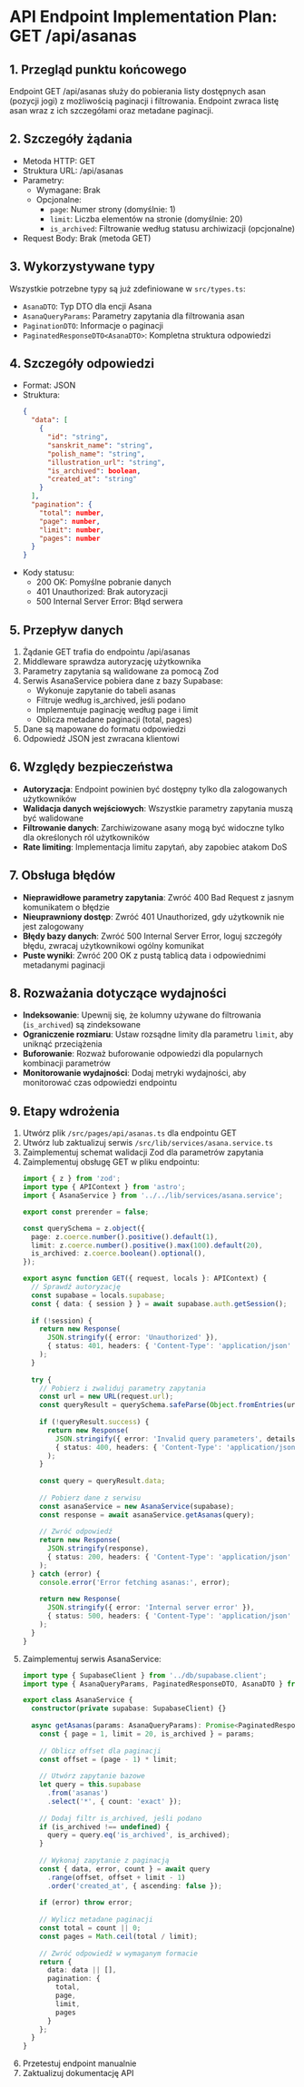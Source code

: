 # API Endpoint Implementation Plan: GET /api/asanas

## 1. Przegląd punktu końcowego

Endpoint GET /api/asanas służy do pobierania listy dostępnych asan (pozycji jogi) z możliwością paginacji i filtrowania.
Endpoint zwraca listę asan wraz z ich szczegółami oraz metadane paginacji.

## 2. Szczegóły żądania

- Metoda HTTP: GET
- Struktura URL: /api/asanas
- Parametry:
    - Wymagane: Brak
    - Opcjonalne:
        - `page`: Numer strony (domyślnie: 1)
        - `limit`: Liczba elementów na stronie (domyślnie: 20)
        - `is_archived`: Filtrowanie według statusu archiwizacji (opcjonalne)
- Request Body: Brak (metoda GET)

## 3. Wykorzystywane typy

Wszystkie potrzebne typy są już zdefiniowane w `src/types.ts`:

- `AsanaDTO`: Typ DTO dla encji Asana
- `AsanaQueryParams`: Parametry zapytania dla filtrowania asan
- `PaginationDTO`: Informacje o paginacji
- `PaginatedResponseDTO<AsanaDTO>`: Kompletna struktura odpowiedzi

## 4. Szczegóły odpowiedzi

- Format: JSON
- Struktura:
  ```json
  {
    "data": [
      {
        "id": "string",
        "sanskrit_name": "string",
        "polish_name": "string",
        "illustration_url": "string",
        "is_archived": boolean,
        "created_at": "string"
      }
    ],
    "pagination": {
      "total": number,
      "page": number,
      "limit": number,
      "pages": number
    }
  }
  ```
- Kody statusu:
    - 200 OK: Pomyślne pobranie danych
    - 401 Unauthorized: Brak autoryzacji
    - 500 Internal Server Error: Błąd serwera

## 5. Przepływ danych

1. Żądanie GET trafia do endpointu /api/asanas
2. Middleware sprawdza autoryzację użytkownika
3. Parametry zapytania są walidowane za pomocą Zod
4. Serwis AsanaService pobiera dane z bazy Supabase:
    - Wykonuje zapytanie do tabeli asanas
    - Filtruje według is_archived, jeśli podano
    - Implementuje paginację według page i limit
    - Oblicza metadane paginacji (total, pages)
5. Dane są mapowane do formatu odpowiedzi
6. Odpowiedź JSON jest zwracana klientowi

## 6. Względy bezpieczeństwa

- **Autoryzacja**: Endpoint powinien być dostępny tylko dla zalogowanych użytkowników
- **Walidacja danych wejściowych**: Wszystkie parametry zapytania muszą być walidowane
- **Filtrowanie danych**: Zarchiwizowane asany mogą być widoczne tylko dla określonych ról użytkowników
- **Rate limiting**: Implementacja limitu zapytań, aby zapobiec atakom DoS

## 7. Obsługa błędów

- **Nieprawidłowe parametry zapytania**: Zwróć 400 Bad Request z jasnym komunikatem o błędzie
- **Nieuprawniony dostęp**: Zwróć 401 Unauthorized, gdy użytkownik nie jest zalogowany
- **Błędy bazy danych**: Zwróć 500 Internal Server Error, loguj szczegóły błędu, zwracaj użytkownikowi ogólny komunikat
- **Puste wyniki**: Zwróć 200 OK z pustą tablicą data i odpowiednimi metadanymi paginacji

## 8. Rozważania dotyczące wydajności

- **Indeksowanie**: Upewnij się, że kolumny używane do filtrowania (`is_archived`) są zindeksowane
- **Ograniczenie rozmiaru**: Ustaw rozsądne limity dla parametru `limit`, aby uniknąć przeciążenia
- **Buforowanie**: Rozważ buforowanie odpowiedzi dla popularnych kombinacji parametrów
- **Monitorowanie wydajności**: Dodaj metryki wydajności, aby monitorować czas odpowiedzi endpointu

## 9. Etapy wdrożenia

1. Utwórz plik `/src/pages/api/asanas.ts` dla endpointu GET
2. Utwórz lub zaktualizuj serwis `/src/lib/services/asana.service.ts`
3. Zaimplementuj schemat walidacji Zod dla parametrów zapytania
4. Zaimplementuj obsługę GET w pliku endpointu:
   ```typescript
   import { z } from 'zod';
   import type { APIContext } from 'astro';
   import { AsanaService } from '../../lib/services/asana.service';
   
   export const prerender = false;
   
   const querySchema = z.object({
     page: z.coerce.number().positive().default(1),
     limit: z.coerce.number().positive().max(100).default(20),
     is_archived: z.coerce.boolean().optional(),
   });
   
   export async function GET({ request, locals }: APIContext) {
     // Sprawdź autoryzację
     const supabase = locals.supabase;
     const { data: { session } } = await supabase.auth.getSession();
     
     if (!session) {
       return new Response(
         JSON.stringify({ error: 'Unauthorized' }), 
         { status: 401, headers: { 'Content-Type': 'application/json' } }
       );
     }
     
     try {
       // Pobierz i zwaliduj parametry zapytania
       const url = new URL(request.url);
       const queryResult = querySchema.safeParse(Object.fromEntries(url.searchParams));
       
       if (!queryResult.success) {
         return new Response(
           JSON.stringify({ error: 'Invalid query parameters', details: queryResult.error.format() }), 
           { status: 400, headers: { 'Content-Type': 'application/json' } }
         );
       }
       
       const query = queryResult.data;
       
       // Pobierz dane z serwisu
       const asanaService = new AsanaService(supabase);
       const response = await asanaService.getAsanas(query);
       
       // Zwróć odpowiedź
       return new Response(
         JSON.stringify(response), 
         { status: 200, headers: { 'Content-Type': 'application/json' } }
       );
     } catch (error) {
       console.error('Error fetching asanas:', error);
       
       return new Response(
         JSON.stringify({ error: 'Internal server error' }), 
         { status: 500, headers: { 'Content-Type': 'application/json' } }
       );
     }
   }
   ```
5. Zaimplementuj serwis AsanaService:
   ```typescript
   import type { SupabaseClient } from '../db/supabase.client';
   import type { AsanaQueryParams, PaginatedResponseDTO, AsanaDTO } from '../../types';
   
   export class AsanaService {
     constructor(private supabase: SupabaseClient) {}
     
     async getAsanas(params: AsanaQueryParams): Promise<PaginatedResponseDTO<AsanaDTO>> {
       const { page = 1, limit = 20, is_archived } = params;
       
       // Oblicz offset dla paginacji
       const offset = (page - 1) * limit;
       
       // Utwórz zapytanie bazowe
       let query = this.supabase
         .from('asanas')
         .select('*', { count: 'exact' });
       
       // Dodaj filtr is_archived, jeśli podano
       if (is_archived !== undefined) {
         query = query.eq('is_archived', is_archived);
       }
       
       // Wykonaj zapytanie z paginacją
       const { data, error, count } = await query
         .range(offset, offset + limit - 1)
         .order('created_at', { ascending: false });
       
       if (error) throw error;
       
       // Wylicz metadane paginacji
       const total = count || 0;
       const pages = Math.ceil(total / limit);
       
       // Zwróć odpowiedź w wymaganym formacie
       return {
         data: data || [],
         pagination: {
           total,
           page,
           limit,
           pages
         }
       };
     }
   }
   ```
6. Przetestuj endpoint manualnie
7. Zaktualizuj dokumentację API
